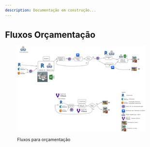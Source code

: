 ```yaml
---
description: Documentação em construção...
---
```


# Fluxos Orçamentação

<figure><img src="../../.gitbook/assets/image (4).png" alt=""><figcaption><p>Fluxos para orçamentação</p></figcaption></figure>

